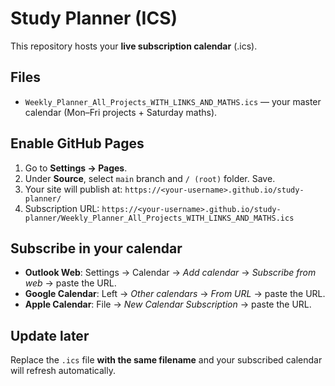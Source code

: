 
# Study Planner (ICS)

This repository hosts your **live subscription calendar** (.ics).

## Files
- `Weekly_Planner_All_Projects_WITH_LINKS_AND_MATHS.ics` — your master calendar (Mon–Fri projects + Saturday maths).

## Enable GitHub Pages
1. Go to **Settings → Pages**.
2. Under **Source**, select `main` branch and `/ (root)` folder. Save.
3. Your site will publish at:
   `https://<your-username>.github.io/study-planner/`
4. Subscription URL:
   `https://<your-username>.github.io/study-planner/Weekly_Planner_All_Projects_WITH_LINKS_AND_MATHS.ics`

## Subscribe in your calendar
- **Outlook Web**: Settings → Calendar → *Add calendar* → *Subscribe from web* → paste the URL.
- **Google Calendar**: Left → *Other calendars* → *From URL* → paste the URL.
- **Apple Calendar**: File → *New Calendar Subscription* → paste the URL.

## Update later
Replace the `.ics` file **with the same filename** and your subscribed calendar will refresh automatically.

